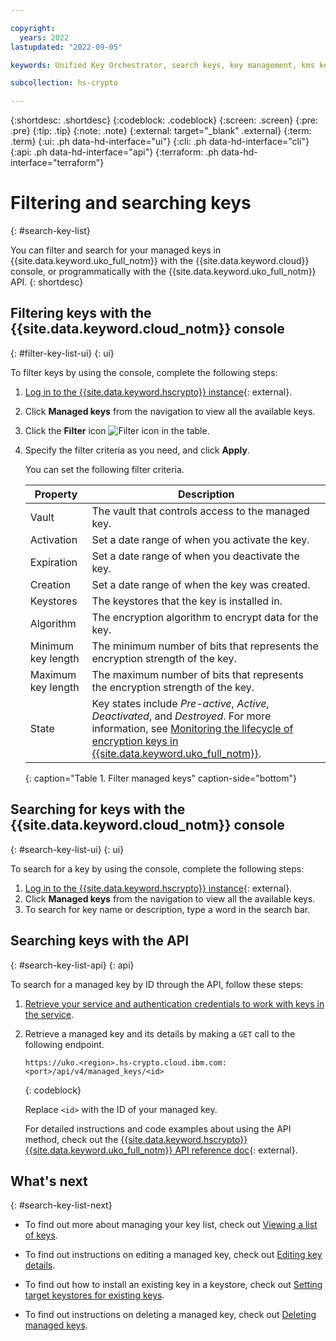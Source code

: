 ```yaml
---

copyright:
  years: 2022
lastupdated: "2022-09-05"

keywords: Unified Key Orchestrator, search keys, key management, kms keys

subcollection: hs-crypto

---
```


{:shortdesc: .shortdesc}
{:codeblock: .codeblock}
{:screen: .screen}
{:pre: .pre}
{:tip: .tip}
{:note: .note}
{:external: target="_blank" .external}
{:term: .term}
{:ui: .ph data-hd-interface="ui"}
{:cli: .ph data-hd-interface="cli"}
{:api: .ph data-hd-interface="api"}
{:terraform: .ph data-hd-interface="terraform"}


# Filtering and searching keys
{: #search-key-list}

You can filter and search for your managed keys in {{site.data.keyword.uko_full_notm}} with the {{site.data.keyword.cloud}} console, or programmatically with the {{site.data.keyword.uko_full_notm}} API.
{: shortdesc}


## Filtering keys with the {{site.data.keyword.cloud_notm}} console
{: #filter-key-list-ui}
{: ui}

To filter keys by using the console, complete the following steps:

1. [Log in to the {{site.data.keyword.hscrypto}} instance](https://cloud.ibm.com/login){: external}.
2. Click **Managed keys** from the navigation to view all the available keys.
3. Click the **Filter** icon ![Filter icon](../icons/filter.svg "Filter") in the table.
4. Specify the filter criteria as you need, and click **Apply**.
   
   You can set the following filter criteria.

    |       Property	     |                         Description                       |
    |----------------------|-----------------------------------------------------------|
    | Vault                | The vault that controls access to the managed key.        |
    | Activation           | Set a date range of when you activate the key.  |
    | Expiration           | Set a date range of when you deactivate the key.  |
    | Creation             | Set a date range of when the key was created.             |
    | Keystores            | The keystores that the key is installed in.               |
    | Algorithm            | The encryption algorithm to encrypt data for the key.     |
    | Minimum key length   | The minimum number of bits that represents the encryption strength of the key.   |
    | Maximum key length   | The maximum number of bits that represents the encryption strength of the key.   |
    | State                | Key states include _Pre-active_, _Active_, _Deactivated_, and _Destroyed_. For more information, see [Monitoring the lifecycle of encryption keys in {{site.data.keyword.uko_full_notm}}](/docs/hs-crypto?topic=hs-crypto-uko-key-states). |
    {: caption="Table 1. Filter managed keys" caption-side="bottom"}


##  Searching for keys with the {{site.data.keyword.cloud_notm}} console
{: #search-key-list-ui}
{: ui}

To search for a key by using the console, complete the following steps:

1. [Log in to the {{site.data.keyword.hscrypto}} instance](https://cloud.ibm.com/login){: external}.
2. Click **Managed keys** from the navigation to view all the available keys.
3. To search for key name or description, type a word in the search bar.



## Searching keys with the API
{: #search-key-list-api}
{: api}

To search for a managed key by ID through the API, follow these steps:

1. [Retrieve your service and authentication credentials to work with keys in the service](/docs/hs-crypto?topic=hs-crypto-set-up-uko-api).
   
2. Retrieve a managed key and its details by making a `GET` call to the following endpoint.

    ```
    https://uko.<region>.hs-crypto.cloud.ibm.com:<port>/api/v4/managed_keys/<id>
    ```
    {: codeblock}

    Replace `<id>` with the ID of your managed key.

    For detailed instructions and code examples about using the API method, check out the [{{site.data.keyword.hscrypto}} {{site.data.keyword.uko_full_notm}} API reference doc](/apidocs/uko#get-managed-key){: external}.



## What's next
{: #search-key-list-next}

- To find out more about managing your key list, check out [Viewing a list of keys](/docs/hs-crypto?topic=hs-crypto-view-key-list).
  
- To find out instructions on editing a managed key, check out [Editing key details](/docs/hs-crypto?topic=hs-crypto-edit-kms-keys).

- To find out how to install an existing key in a keystore, check out [Setting target keystores for existing keys](/docs/hs-crypto?topic=hs-crypto-install-key-keystores).

- To find out instructions on deleting a managed key, check out [Deleting managed keys](/docs/hs-crypto?topic=hs-crypto-delete-managed-keys).

